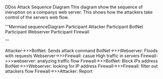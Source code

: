 DDos Attack Sequence Diagram 
This diagram show the sequence of ineruption on a companys web server. This shows how the attackers take control of the servers web flow.

'''Mermiad 
sequenceDiagram 
  Participant Attacker 
  Participant BotNet
  Participant Webserver 
  Participant Firewall 

  '''

  Attacker->>>BotNet: Sends attack command 
  BotNet->>>Webserver: Floods with requests
  Webserver->>>Firewall: casue High traffic in servers 
  Firewall->>>webserver: analyzing traffic flow 
  Firewall->>>BotNet: Block IPs address 
  BotNet->>>Webserver: looking for IP address
  Firewall->>>Firewall: filter out attackers flow 
  Firewall->>>Attacker: Report 
